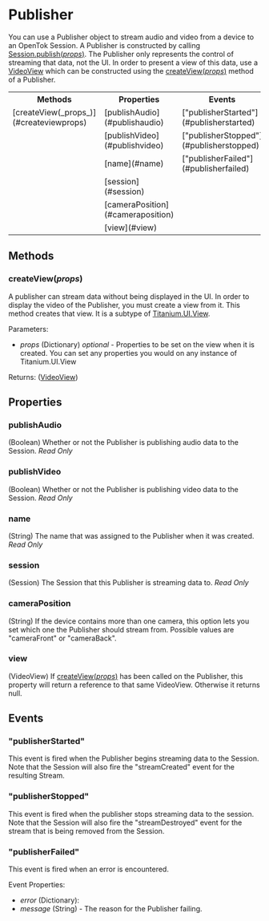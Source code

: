 # Publisher

You can use a Publisher object to stream audio and video from a device to an OpenTok Session. A Publisher is constructed
by calling [Session.publish(_props_)](session.md#publishprops). The Publisher only represents the control of streaming that data,
not the UI. In order to present a view of this data, use a [VideoView](videoview.md#videoview) which can
be constructed using the [createView(_props_)](#createviewprops) method of a Publisher.

<nav>
  <table>
    <tr>
      <th>Methods</th>
      <th>Properties</th>
      <th>Events</th>
    </tr>
    <tr>
      <td>[createView(_props_)](#createviewprops)</td>
      <td>[publishAudio](#publishaudio)</td>
      <td>["publisherStarted"](#publisherstarted)</td>
    </tr>
    <tr>
      <td></td>
      <td>[publishVideo](#publishvideo)</td>
      <td>["publisherStopped"](#publisherstopped)</td>
    </tr>
    <tr>
      <td></td>
      <td>[name](#name)</td>
      <td>["publisherFailed"](#publisherfailed)</td>
    </tr>
    <tr>
      <td></td>
      <td>[session](#session)</td>
      <td></td>
    </tr>
    <tr>
      <td></td>
      <td>[cameraPosition](#cameraposition)</td>
      <td></td>
    </tr>
    <tr>
      <td></td>
      <td>[view](#view)</td>
      <td></td>
    </tr>
  </table>
</nav>

## Methods

### createView(_props_)

A publisher can stream data without being displayed in the UI. In order to display the video of the Publisher, you must
create a view from it. This method creates that view. It is a subtype of
[Titanium.UI.View](http://docs.appcelerator.com/titanium/3.0/#!/api/Titanium.UI.View).

Parameters:
*  _props_ (Dictionary) _optional_ - Properties to be set on the view when it is created. You can set any properties you
   would on any instance of Titanium.UI.View

Returns: ([VideoView](videoview.md#videoview))

## Properties

### publishAudio

(Boolean) Whether or not the Publisher is publishing audio data to the Session. _Read Only_

### publishVideo

(Boolean) Whether or not the Publisher is publishing video data to the Session. _Read Only_

### name

(String) The name that was assigned to the Publisher when it was created. _Read Only_

### session

(Session) The Session that this Publisher is streaming data to. _Read Only_

### cameraPosition

(String) If the device contains more than one camera, this option lets you set which one the Publisher should stream from.
Possible values are "cameraFront" or "cameraBack".

### view

(VideoView) If [createView(_props_)](#createviewprops) has been called on the Publisher, this property will return a reference
to that same VideoView. Otherwise it returns null.

## Events

### "publisherStarted"

This event is fired when the Publisher begins streaming data to the Session. Note that the Session will also fire the
"streamCreated" event for the resulting Stream.

### "publisherStopped"

This event is fired when the publisher stops streaming data to the session. Note that the Session will also fire the
"streamDestroyed" event for the stream that is being removed from the Session.

### "publisherFailed"

This event is fired when an error is encountered.

Event Properties:
*  _error_ (Dictionary):
  *  _message_ (String) - The reason for the Publisher failing.
